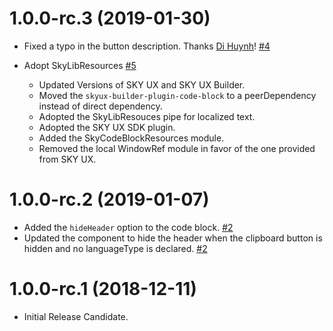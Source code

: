 # 1.0.0-rc.3 (2019-01-30)

- Fixed a typo in the button description. Thanks [Di Huynh](https://github.com/Blackbaud-DiHuynh)! [#4](https://github.com/blackbaud/skyux-lib-code-block/pull/4)

- Adopt SkyLibResources [#5](https://github.com/blackbaud/skyux-lib-clipboard/pull/5)
  - Updated Versions of SKY UX and SKY UX Builder.
  - Moved the `skyux-builder-plugin-code-block` to a peerDependency instead of direct dependency.
  - Adopted the SkyLibResouces pipe for localized text.
  - Adopted the SKY UX SDK plugin.
  - Added the SkyCodeBlockResources module.
  - Removed the local WindowRef module in favor of the one provided from SKY UX.

# 1.0.0-rc.2 (2019-01-07)

- Added the `hideHeader` option to the code block. [#2](https://github.com/blackbaud/skyux-lib-code-block/pull/2)
- Updated the component to hide the header when the clipboard button is hidden and no languageType is declared. [#2](https://github.com/blackbaud/skyux-lib-code-block/pull/2)

# 1.0.0-rc.1 (2018-12-11)

- Initial Release Candidate.
